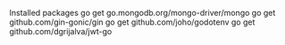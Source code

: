 Installed packages
go get go.mongodb.org/mongo-driver/mongo
go get github.com/gin-gonic/gin
go get github.com/joho/godotenv
go get github.com/dgrijalva/jwt-go